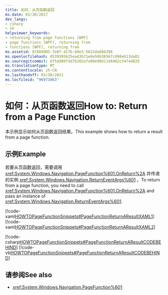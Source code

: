 ```yaml
---
title: 如何：从页函数返回
ms.date: 03/30/2017
dev_langs:
- csharp
- vb
helpviewer_keywords:
- returning from page functions [WPF]
- page functions [WPF], returning from
- functions [WPF], returning from
ms.assetid: 87804905-7e8f-417b-b0e3-5622da686396
ms.openlocfilehash: 8539395625ead3b71e8e50b36567c098eb13da01
ms.sourcegitcommit: bf5dd80f4d7b202afa90e90d1148402c5474d826
ms.translationtype: MT
ms.contentlocale: zh-CN
ms.lasthandoff: 03/30/2021
ms.locfileid: "96973863"
---
```

# <a name="how-to-return-from-a-page-function"></a><span data-ttu-id="9b00c-102">如何：从页函数返回</span><span class="sxs-lookup"><span data-stu-id="9b00c-102">How to: Return from a Page Function</span></span>
<span data-ttu-id="9b00c-103">本示例显示如何从页函数返回结果。</span><span class="sxs-lookup"><span data-stu-id="9b00c-103">This example shows how to return a result from a page function.</span></span>  
  
## <a name="example"></a><span data-ttu-id="9b00c-104">示例</span><span class="sxs-lookup"><span data-stu-id="9b00c-104">Example</span></span>  
 <span data-ttu-id="9b00c-105">若要从页函数返回，需要调用 <xref:System.Windows.Navigation.PageFunction%601.OnReturn%2A> 并传递的实例 <xref:System.Windows.Navigation.ReturnEventArgs%601> 。</span><span class="sxs-lookup"><span data-stu-id="9b00c-105">To return from a page function, you need to call <xref:System.Windows.Navigation.PageFunction%601.OnReturn%2A> and pass an instance of <xref:System.Windows.Navigation.ReturnEventArgs%601>.</span></span>  
  
 [!code-xaml[HOWTOPageFunctionSnippets#PageFunctionReturnAResultXAML1](~/samples/snippets/csharp/VS_Snippets_Wpf/HOWTOPageFunctionSnippets/CSharp/GetStringPageFunction.xaml#pagefunctionreturnaresultxaml1)]  
[!code-xaml[HOWTOPageFunctionSnippets#PageFunctionReturnAResultXAML2](~/samples/snippets/csharp/VS_Snippets_Wpf/HOWTOPageFunctionSnippets/CSharp/GetStringPageFunction.xaml#pagefunctionreturnaresultxaml2)]  
  
 [!code-csharp[HOWTOPageFunctionSnippets#PageFunctionReturnAResultCODEBEHIND](~/samples/snippets/csharp/VS_Snippets_Wpf/HOWTOPageFunctionSnippets/CSharp/GetStringPageFunction.xaml.cs#pagefunctionreturnaresultcodebehind)]
 [!code-vb[HOWTOPageFunctionSnippets#PageFunctionReturnAResultCODEBEHIND](~/samples/snippets/visualbasic/VS_Snippets_Wpf/HOWTOPageFunctionSnippets/VisualBasic/GetStringPageFunction.xaml.vb#pagefunctionreturnaresultcodebehind)]  
  
## <a name="see-also"></a><span data-ttu-id="9b00c-106">请参阅</span><span class="sxs-lookup"><span data-stu-id="9b00c-106">See also</span></span>

- <xref:System.Windows.Navigation.PageFunction%601>
